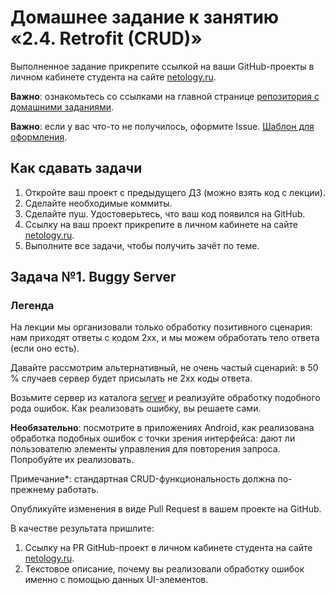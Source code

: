 # Домашнее задание к занятию «2.4. Retrofit (CRUD)»

Выполненное задание прикрепите ссылкой на ваши GitHub-проекты в личном кабинете студента на сайте [netology.ru](https://netology.ru).

**Важно**: ознакомьтесь со ссылками на главной странице [репозитория с домашними заданиями](../README.md).

**Важно**: если у вас что-то не получилось, оформите Issue. [Шаблон для оформления](../report-requirements.md).

## Как сдавать задачи

1. Откройте ваш проект с предыдущего ДЗ (можно взять код с лекции).
1. Сделайте необходимые коммиты.
1. Сделайте пуш. Удостоверьтесь, что ваш код появился на GitHub.
1. Ссылку на ваш проект прикрепите в личном кабинете на сайте [netology.ru](https://netology.ru).
1. Выполните все задачи, чтобы получить зачёт по теме.

## Задача №1. Buggy Server

### Легенда

На лекции мы организовали только обработку позитивного сценария: нам приходят ответы с кодом 2xx, и мы можем обработать тело ответа (если оно есть).

Давайте рассмотрим альтернативный, не очень частый сценарий: в 50 % случаев сервер будет присылать не 2xx коды ответа.

Возьмите сервер из каталога [server](server) и реализуйте обработку подобного рода ошибок. Как реализовать ошибку, вы решаете сами.

**Необязательно**: посмотрите в приложениях Android, как реализована обработка подобных ошибок с точки зрения интерфейса: дают ли пользователю элементы управления для повторения запроса. Попробуйте их реализовать.

Примечание*: стандартная CRUD-функциональность должна по-прежнему работать.

Опубликуйте изменения в виде Pull Request в вашем проекте на GitHub.

В качестве результата пришлите:
1. Ссылку на PR GitHub-проект в личном кабинете студента на сайте [netology.ru](https://netology.ru).
1. Текстовое описание, почему вы реализовали обработку ошибок именно с помощью данных UI-элементов.
